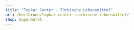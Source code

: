 ```yaml
---
title: "Topkar Center - Türkische Lebensmittel"
url: /heilbronn/topkar-center-tuerkische-lebensmittel/
shop: Supermarkt
---
```


